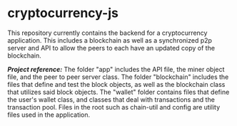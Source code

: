 # cryptocurrency-js
This repository currently contains the backend for a cryptocurrency application. This includes a blockchain as well as a synchronized p2p server and API to allow the peers to each have an updated copy of the blockchain.

***Project reference:*** The folder "app" includes the API file, the miner object file, and the peer to peer server class. The folder "blockchain" includes the files that define and test the block objects, as well as the blockchain class that utilizes said block objects. The "wallet" folder contains files that define the user's wallet class, and classes that deal with transactions and the transaction pool. Files in the root such as chain-util and config are utility files used in the application.

